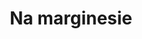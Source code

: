 ---
title: Na marginesie
description: "Krótkie notatki, które pojawiały się w trackie pracy"
menu:
    main:
        weight: -99
        pre: side-notes
---